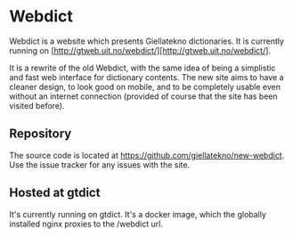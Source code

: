 # Webdict

Webdict is a website which presents Giellatekno dictionaries. It is currently
running on [http://gtweb.uit.no/webdict/][http://gtweb.uit.no/webdict/].

It is a rewrite of the old Webdict, with the same idea of being a simplistic
and fast web interface for dictionary contents. The new site aims to have a
cleaner design, to look good on mobile, and to be completely usable even without
an internet connection (provided of course that the site has been visited before).

## Repository

The source code is located at https://github.com/giellatekno/new-webdict. Use
the issue tracker for any issues with the site.

## Hosted at gtdict

It's currently running on gtdict. It's a docker image, which the globally installed
nginx proxies to the /webdict url.
